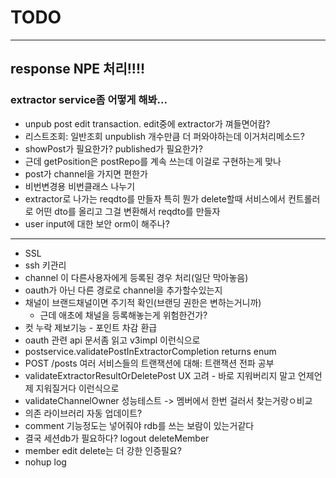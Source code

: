 # TODO

---

## response NPE 처리!!!!
### extractor service좀 어떻게 해봐...

- unpub post edit transaction. edit중에 extractor가 껴들면어캄?
- 리스트조회: 일반조회 unpublish 개수만큼 더 퍼와야하는데 이거처리메소드?
- showPost가 필요한가? published가 필요한가?
- 근데 getPosition은 postRepo를 계속 쓰는데 이걸로 구현하는게 맞나
- post가 channel을 가지면 편한가
- 비번변경용 비번클래스 나누기
- extractor로 나가는 reqdto를 만들자 특히 뭔가 delete할때 서비스에서 컨트롤러로 어떤 dto를 올리고 그걸 변환해서 reqdto를 만들자
- user input에 대한 보안 orm이 해주나?

---

- SSL
- ssh 키관리
- channel 이 다른사용자에게 등록된 경우 처리(일단 막아놓음)
- oauth가 아닌 다른 경로로 channel을 추가할수있는지
- 채널이 브랜드채널이면 주기적 확인(브랜딩 권한은 변하는거니까)
  - 근데 애초에 채널을 등록해놓는게 위험한건가?
- 컷 누락 제보기능 - 포인트 차감 환급
- oauth 관련 api 문서좀 읽고 v3impl 이런식으로
- postservice.validatePostInExtractorCompletion returns enum
- POST /posts 여러 서비스들의 트랜잭션에 대해: 트랜잭션 전파 공부
- validateExtractorResultOrDeletePost UX 고려 - 바로 지워버리지 말고 언제언제 지워질거다 이런식으로
- validateChannelOwner 성능테스트 -> 멤버에서 한번 걸러서 찾는거랑ㅇ비교
- 의존 라이브러리 자동 업데이트?
- comment 기능정도는 넣어줘야 rdb를 쓰는 보람이 있는거같다
- 결국 세션db가 필요하다? logout deleteMember
- member edit delete는 더 강한 인증필요?
- nohup log

 